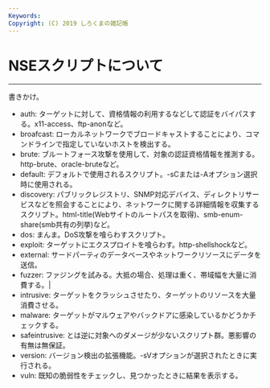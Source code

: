 ```yaml
---
Keywords:
Copyright: (C) 2019 しろくまの雑記帳
---
```


# NSEスクリプトについて

---

書きかけ。


* auth: ターゲットに対して、資格情報の利用するなどして認証をバイパスする。x11-access、ftp-anonなど。
* broafcast: ローカルネットワークでブロードキャストすることにより、コマンドラインで指定していないホストを検出する。
* brute: ブルートフォース攻撃を使用して、対象の認証資格情報を推測する。http-brute、oracle-bruteなど。
* default: デフォルトで使用されるスクリプト。-sCまたは-Aオプション選択時に使用される。
* discovery: パブリックレジストリ、SNMP対応デバイス、ディレクトリサービスなどを照会することにより、ネットワークに関する詳細情報を収集するスクリプト。html-title(Webサイトのルートパスを取得)、smb-enum-share(smb共有の列挙)など。
* dos: まんま。DoS攻撃を喰らわすスクリプト。
* exploit: ターゲットにエクスプロイトを喰らわす。http-shellshockなど。
* external: サードパーティのデータベースやネットワークリソースにデータを送信。
* fuzzer: ファジングを試みる。大抵の場合、処理は重く、帯域幅を大量に消費する。|
* intrusive: ターゲットをクラッシュさせたり、ターゲットのリソースを大量消費させる。
* malware: ターゲットがマルウェアやバックドアに感染しているかどうかチェックする。
* safeintrusive: とは逆に対象へのダメージが少ないスクリプト群。悪影響の有無は無保証。
* version: バージョン検出の拡張機能。-sVオプションが選択されたときに実行される。
* vuln: 既知の脆弱性をチェックし、見つかったときに結果を表示する。

